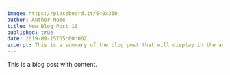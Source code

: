 ```yaml
---
image: https://placebeard.it/640x360
author: Author Name
title: New Blog Post 10
published: true
date: 2019-09-15T05:00:00Z
excerpt: This is a summary of the blog post that will display in the article list.
---
```


This is a blog post with content.